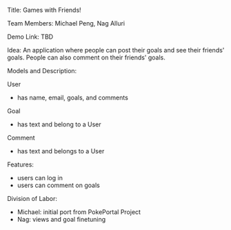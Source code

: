 Title: Games with Friends!

Team Members: Michael Peng, Nag Alluri

Demo Link: TBD

Idea: An application where people can post their goals and see their friends' goals. People can also comment on their friends' goals.

Models and Description:

User
* has name, email, goals, and comments

Goal
* has text and belong to a User

Comment
* has text and belongs to a User

Features:
* users can log in
* users can comment on goals

Division of Labor:
* Michael: initial port from PokePortal Project
* Nag: views and goal finetuning
